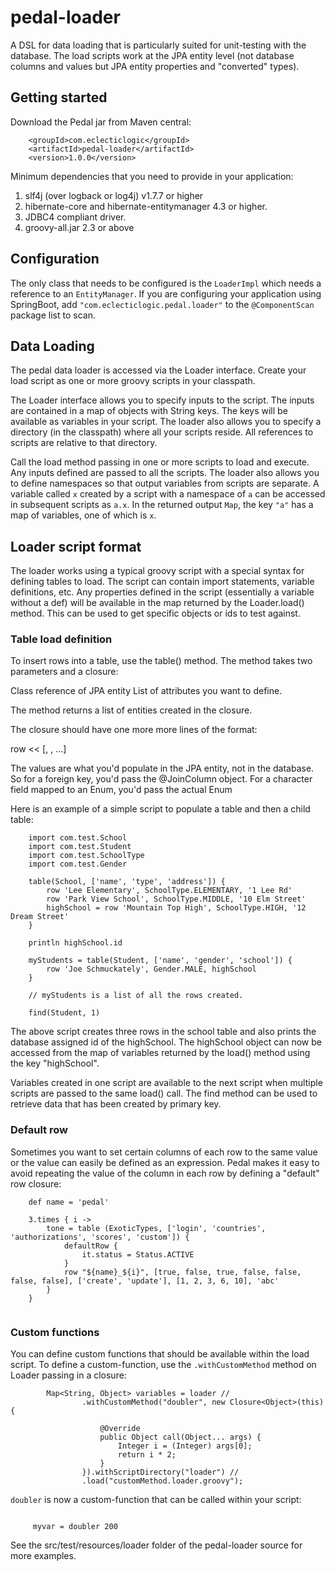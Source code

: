 pedal-loader
============

A DSL for data loading that is particularly suited for unit-testing with the database. The load scripts work at the JPA entity level (not database columns and values but JPA entity properties and "converted" types). 

## Getting started

Download the Pedal jar from Maven central:

```
	<groupId>com.eclecticlogic</groupId>
	<artifactId>pedal-loader</artifactId>
	<version>1.0.0</version>
```

Minimum dependencies that you need to provide in your application:

1. slf4j (over logback or log4j) v1.7.7 or higher
4. hibernate-core and hibernate-entitymanager 4.3 or higher.
5. JDBC4 compliant driver.
6. groovy-all.jar 2.3 or above

## Configuration

The only class that needs to be configured is the `LoaderImpl` which needs a reference to an `EntityManager`. If you are configuring your application using SpringBoot, add `"com.eclecticlogic.pedal.loader"` to the `@ComponentScan` package list to scan.
 
## Data Loading

The pedal data loader is accessed via the Loader interface. Create your load script as one or more groovy scripts in your classpath.

The Loader interface allows you to specify inputs to the script. The inputs are contained in a map of objects with String keys. The keys will be available as variables in your script.
The loader also allows you to specify a directory (in the classpath) where all your scripts reside. All references to scripts are relative to that directory.

Call the load method passing in one or more scripts to load and execute. Any inputs defined are passed to all the scripts. The loader also allows you to define namespaces so that output variables from scripts are separate. A variable called `x` created by a script with a namespace of `a` can be accessed in subsequent scripts as `a.x`. In the returned output `Map`, the key `"a"` has a map of variables, one of which is `x`. 

## Loader script format

The loader works using a typical groovy script with a special syntax for defining tables to load. The script can contain import statements, variable definitions, etc. Any properties defined in the script (essentially a variable without a def) will be available in the map returned by the Loader.load() method. This can be used to get specific objects or ids to test against.

### Table load definition

To insert rows into a table, use the table() method. The method takes two parameters and a closure:

Class reference of JPA entity
List of attributes you want to define.

The method returns a list of entities created in the closure.

The closure should have one more more lines of the format:

row << [<value1>, <value2>, ...]

The values are what you'd populate in the JPA entity, not in the database. So for a foreign key, you'd pass the @JoinColumn object. For a character field mapped to an Enum, you'd pass the actual Enum

Here is an example of a simple script to populate a table and then a child table:

```
	import com.test.School
    import com.test.Student
	import com.test.SchoolType
    import com.test.Gender

	table(School, ['name', 'type', 'address']) {
		row 'Lee Elementary', SchoolType.ELEMENTARY, '1 Lee Rd'
		row 'Park View School', SchoolType.MIDDLE, '10 Elm Street'
		highSchool = row 'Mountain Top High', SchoolType.HIGH, '12 Dream Street'
	} 

	println highSchool.id

    myStudents = table(Student, ['name', 'gender', 'school']) {
		row 'Joe Schmuckately', Gender.MALE, highSchool
    }

    // myStudents is a list of all the rows created.

	find(Student, 1)
```   

The above script creates three rows in the school table and also prints the database assigned id of the highSchool. The highSchool object can now be accessed from the map of variables returned by the load() method using the key "highSchool".  

Variables created in one script are available to the next script when multiple scripts are passed to the same load() call. The find method can be used to retrieve data that has been created by primary key.

### Default row

Sometimes you want to set certain columns of each row to the same value or the value can easily be defined as an expression. Pedal makes it easy to avoid repeating the value of the column in each row by defining a "default" row closure:

```
    def name = 'pedal'

    3.times { i ->
        tone = table (ExoticTypes, ['login', 'countries', 'authorizations', 'scores', 'custom']) {
            defaultRow {
                it.status = Status.ACTIVE
            }
            row "${name}_${i}", [true, false, true, false, false, false, false], ['create', 'update'], [1, 2, 3, 6, 10], 'abc'
        }
    }


```

### Custom functions

You can define custom functions that should be available within the load script. To define a custom-function, use the `.withCustomMethod` method on Loader passing in a closure:

```
        Map<String, Object> variables = loader //
                .withCustomMethod("doubler", new Closure<Object>(this) {

                    @Override
                    public Object call(Object... args) {
                        Integer i = (Integer) args[0];
                        return i * 2;
                    }
                }).withScriptDirectory("loader") //
                .load("customMethod.loader.groovy");

```  

`doubler` is now a custom-function that can be called within your script:


```

     myvar = doubler 200

```


See the src/test/resources/loader folder of the pedal-loader source for more examples.
